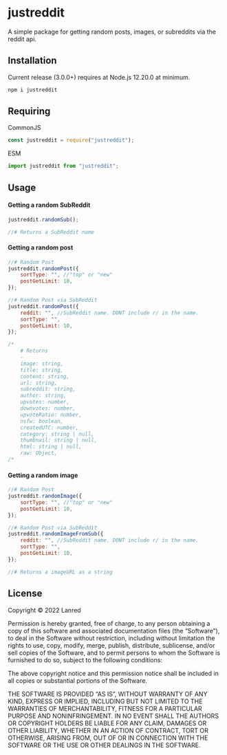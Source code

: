 
# justreddit

A simple package for getting random posts, images, or subreddits via the reddit api.


## Installation

Current release (3.0.0+) requires at Node.js 12.20.0 at minimum.
```sh
npm i justreddit
```

## Requiring
CommonJS
```js
const justreddit = require("justreddit");
```

ESM
```js
import justreddit from "justreddit";
```

## Usage
#### Getting a random SubReddit
```js
justreddit.randomSub();

//# Returns a SubReddit name
```

#### Getting a random post
```js
//# Random Post
justreddit.randomPost({
    sortType: "", //"top" or "new"
    postGetLimit: 10,
});

//# Random Post via SubReddit
justreddit.randomPost({
    reddit: "", //SubReddit name. DONT include r/ in the name.
    sortType: "",
    postGetLimit: 10,
});

/*
    # Returns
    -
    image: string,
    title: string,
    content: string,
    url: string,
    subreddit: string,
    author: string,
    upvotes: number,
    downvotes: number,
    upvoteRatio: number,
    nsfw: boolean,
    createdUTC: number,
    category: string | null,
    thumbnail: string | null,
    html: string | null,
    raw: Object,
/*
```

#### Getting a random image
```js
//# Random Post
justreddit.randomImage({
    sortType: "", //"top" or "new"
    postGetLimit: 10,
});

//# Random Post via SubReddit
justreddit.randomImageFromSub({
    reddit: "", //SubReddit name. DONT include r/ in the name.
    sortType: "",
    postGetLimit: 10,
});

//# Returns a imageURL as a string
```
## License

Copyright © 2022 Lanred

Permission is hereby granted, free of charge, to any person obtaining a copy of this software and associated documentation files (the “Software”), to deal in the Software without restriction, including without limitation the rights to use, copy, modify, merge, publish, distribute, sublicense, and/or sell copies of the Software, and to permit persons to whom the Software is furnished to do so, subject to the following conditions:

The above copyright notice and this permission notice shall be included in all copies or substantial portions of the Software.

THE SOFTWARE IS PROVIDED “AS IS”, WITHOUT WARRANTY OF ANY KIND, EXPRESS OR IMPLIED, INCLUDING BUT NOT LIMITED TO THE WARRANTIES OF MERCHANTABILITY, FITNESS FOR A PARTICULAR PURPOSE AND NONINFRINGEMENT. IN NO EVENT SHALL THE AUTHORS OR COPYRIGHT HOLDERS BE LIABLE FOR ANY CLAIM, DAMAGES OR OTHER LIABILITY, WHETHER IN AN ACTION OF CONTRACT, TORT OR OTHERWISE, ARISING FROM, OUT OF OR IN CONNECTION WITH THE SOFTWARE OR THE USE OR OTHER DEALINGS IN THE SOFTWARE.